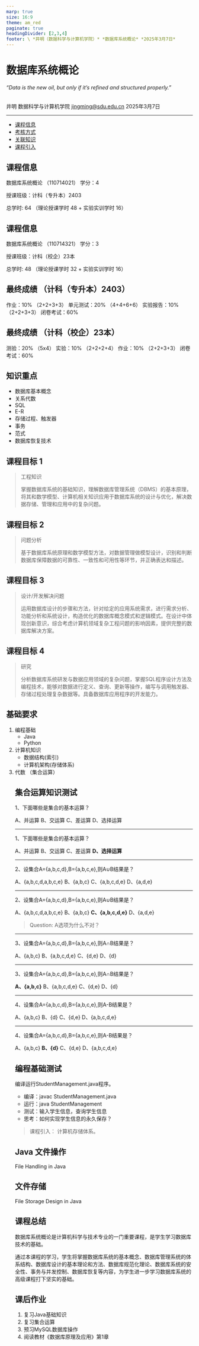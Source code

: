 ```yaml
---
marp: true
size: 16:9
theme: am_red
paginate: true
headingDivider: [2,3,4]
footer: \ *井明（数据科学与计算机学院）* *数据库系统概论* *2025年3月7日*
---
```


<!-- _class: cover_e -->
<!-- _paginate: "" -->
<!-- _footer: ![](./images/logo_transparent.png) -->
<!-- _header: ![](./images/logo-1_transparent.png) -->

# 数据库系统概论

###### “Data is the new oil, but only if it’s refined and structured properly.”

井明
数据科学与计算机学院
jingming@sdu.edu.cn
2025年3月7日

---

<!-- _header: 目录<br>CONTENTS<br>![](images/logo-1_transparent.png)-->
<!-- _class: toc_b -->
<!-- _footer: "" -->
<!-- _paginate: "" -->

- [课程信息](#0)
- [考核方式](#0) 
- [关联知识](#0)
- [课程引入]()

## 课程信息

数据库系统概论 （110714021）
学分：4

授课班级：计科（专升本）2403

总学时: 64 （理论授课学时 48 + 实验实训学时 16）

## 课程信息

数据库系统概论 （110714321）
学分：3

授课班级：计科（校企）23本

总学时: 48 （理论授课学时 32 + 实验实训学时 16）

## 最终成绩 （计科（专升本）2403）

作业：10% （2+2+3+3）
单元测试：20% （4+4+6+6）
实验报告：10%  （2+2+3+3）
闭卷考试：60%

## 最终成绩 （计科（校企）23本）

测验：20% （5x4）
实验：10% （2+2+2+4）
作业：10%   （2+2+3+3）
闭卷考试：60%

## 知识重点

- 数据库基本概念
- 关系代数
- SQL
-  E-R
- 存储过程、触发器
- 事务
- 范式
- 数据库恢复技术

## 课程目标 1 

<!-- _class: bq-red -->

> 工程知识
>
> 掌握数据库系统的基础知识，理解数据库管理系统（DBMS）的基本原理，将其和数学模型、计算机相关知识应用于数据库系统的设计与优化，解决数据存储、管理和应用中的复杂问题。 
> 

##  课程目标 2
<!-- _class: bq-red -->
> 问题分析
>
> 基于数据库系统原理和数学模型方法，对数据管理做模型设计，识别和判断数据库保障数据的可靠性、一致性和可用性等环节，并正确表达和描述。


##  课程目标 3
<!-- _class: bq-red -->
> 设计/开发解决问题
>
> 运用数据库设计的步骤和方法，针对给定的应用系统需求，进行需求分析、功能分析和系统设计，构造优化的数据库概念模式和逻辑模式。在设计中体现创新意识，综合考虑计算机领域复杂工程问题的影响因素，提供完整的数据库解决方案。
>


##  课程目标 4
<!-- _class: bq-red -->
> 研究
>
> 分析数据库系统研发与数据应用领域的复杂问题，掌握SQL程序设计方法及编程技术，能够对数据进行定义、查询、更新等操作，编写与调用触发器、存储过程处理复杂数据等。具备数据库应用程序的开发能力。


## 基础要求

<div class="tdiv">
    <ol>
        <li>编程基础
        <ul><li>Java <li>Python</ul>
        <li>计算机知识
        <ul><li>数据结构(索引) <li>计算机架构(存储体系)</ul>
        <li>代数 （集合运算）
<div>

## 集合运算知识测试

1、下面哪些是集合的基本运算？
                                    
A、并运算
B、交运算
C、差运算
D、选择运算

---

1、下面哪些是集合的基本运算？
                                    
A、并运算
B、交运算
C、差运算
**D、选择运算**

---

2、设集合A={a,b,c,d},B={a,b,c,e},则A∪B结果是？

A、{a,b,c,d,a,b,c,e}
B、{a,b,c}
C、{a,b,c,d,e}
D、{a,d,e}

---

2、设集合A={a,b,c,d},B={a,b,c,e},则A∪B结果是？

A、{a,b,c,d,a,b,c,e}
B、{a,b,c}
**C、{a,b,c,d,e}**
D、{a,d,e}

> Question:
> A选项为什么不对？

---

3、设集合A={a,b,c,d},B={a,b,c,e},则A∩B结果是？

A、{a,b,c}
B、{a,b,c,d,e}
C、{d,e}
D、{d}

---

3、设集合A={a,b,c,d},B={a,b,c,e},则A∩B结果是？

**A、{a,b,c}**
B、{a,b,c,d,e}
C、{d,e}
D、{d}

---

4、设集合A={a,b,c,d},B={a,b,c,e},则A-B结果是？

A、{a,b,c}
B、{d}
C、{d,e}
D、{a,b,c,d,e}

---

4、设集合A={a,b,c,d},B={a,b,c,e},则A-B结果是？

A、{a,b,c}
**B、{d}**
C、{d,e}
D、{a,b,c,d,e}

## 编程基础测试

编译运行StudentManagement.java程序。

<!-- _class: col1_ol_sq fglass -->
- 编译：javac StudentManagement.java
- 运行：java StudentManagement
- 测试：输入学生信息，查询学生信息
- 思考：如何实现学生信息的永久保存？

> 课程引入：
> 计算机存储体系。

## Java 文件操作

File Handling in Java

## 文件存储

File Storage Design in Java

## 课程总结

数据库系统概论是计算机科学与技术专业的一门重要课程，是学生学习数据库技术的基础。

通过本课程的学习，学生将掌握数据库系统的基本概念、数据库管理系统的体系结构、数据库设计的基本理论和方法、数据库规范化理论、数据库系统的安全性、事务与并发控制、数据库恢复等内容，为学生进一步学习数据库系统的高级课程打下坚实的基础。

## 课后作业

1. 复习Java基础知识
2. 复习集合运算
3. 预习MySQL数据库操作
4. 阅读教材《数据库原理及应用》第1章
